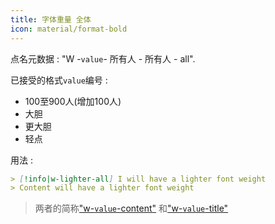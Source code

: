 ```yaml
---
title: 字体重量 全体
icon: material/format-bold
---
```


点名元数据 : "W -`value`- 所有人 - 所有人 - all".

已接受的格式`value`编号 :

- 100至900人(增加100人)
- 大胆
- 更大胆
- 轻点

用法 :

```md
> [!info|w-lighter-all] I will have a lighter font weight
> Content will have a lighter font weight
```
> 两者的简称["w-`value`-content"](../content-styling/page-14.md)
> 和["w-`value`-title"](../title-styling/page-24.md)

